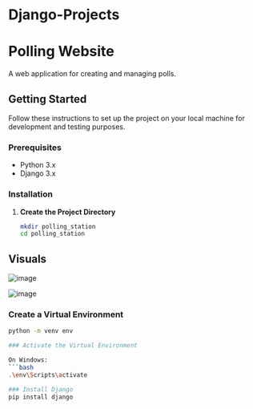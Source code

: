 # Django-Projects

# Polling Website

A web application for creating and managing polls.

## Getting Started

Follow these instructions to set up the project on your local machine for development and testing purposes.

### Prerequisites

- Python 3.x
- Django 3.x

### Installation

1. **Create the Project Directory**

   ```bash
   mkdir polling_station
   cd polling_station


## Visuals

![image](https://github.com/user-attachments/assets/83a844a2-8da6-4d16-94e5-45d692f2e4e0)

![image](https://github.com/user-attachments/assets/73b6f336-df67-4811-8d0c-46485fdfb7f4)

### Create a Virtual Environment

```bash
python -m venv env

### Activate the Virtual Environment

On Windows:
```bash
.\env\Scripts\activate

### Install Django
pip install django






